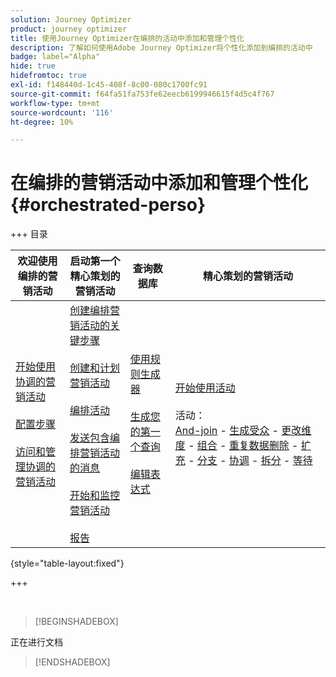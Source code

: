 ```yaml
---
solution: Journey Optimizer
product: journey optimizer
title: 使用Journey Optimizer在编排的活动中添加和管理个性化
description: 了解如何使用Adobe Journey Optimizer将个性化添加到编排的活动中
badge: label="Alpha"
hide: true
hidefromtoc: true
exl-id: f148440d-1c45-408f-8c00-080c1700fc91
source-git-commit: f64fa51fa753fe62eecb6199946615f4d5c4f767
workflow-type: tm+mt
source-wordcount: '116'
ht-degree: 10%

---
```


# 在编排的营销活动中添加和管理个性化 {#orchestrated-perso}

+++ 目录

| 欢迎使用编排的营销活动 | 启动第一个精心策划的营销活动 | 查询数据库 | 精心策划的营销活动 |
|---|---|---|---|
| [开始使用协调的营销活动](gs-orchestrated-campaigns.md)<br/><br/>[配置步骤](configuration-steps.md)<br/><br/>[访问和管理协调的营销活动](access-manage-orchestrated-campaigns.md) | [创建编排营销活动的关键步骤](gs-campaign-creation.md)<br/><br/>[创建和计划营销活动](create-orchestrated-campaign.md)<br/><br/>[编排活动](orchestrate-activities.md)<br/><br/>[发送包含编排营销活动的消息](send-messages.md)<br/><br/>[开始和监控营销活动](start-monitor-campaigns.md)<br/><br/>[报告](reporting-campaigns.md) | [使用规则生成器](orchestrated-rule-builder.md)<br/><br/>[生成您的第一个查询](build-query.md)<br/><br/>[编辑表达式](edit-expressions.md) | [开始使用活动](activities/about-activities.md)<br/><br/>活动：<br/>[And-join](activities/and-join.md) - [生成受众](activities/build-audience.md) - [更改维度](activities/change-dimension.md) - [组合](activities/combine.md) - [重复数据删除](activities/deduplication.md) - [扩充](activities/enrichment.md) - [分支](activities/fork.md) - [协调](activities/reconciliation.md) - [拆分](activities/split.md) - [等待](activities/wait.md) |

{style="table-layout:fixed"}

+++

<br/>

>[!BEGINSHADEBOX]

正在进行文档

>[!ENDSHADEBOX]